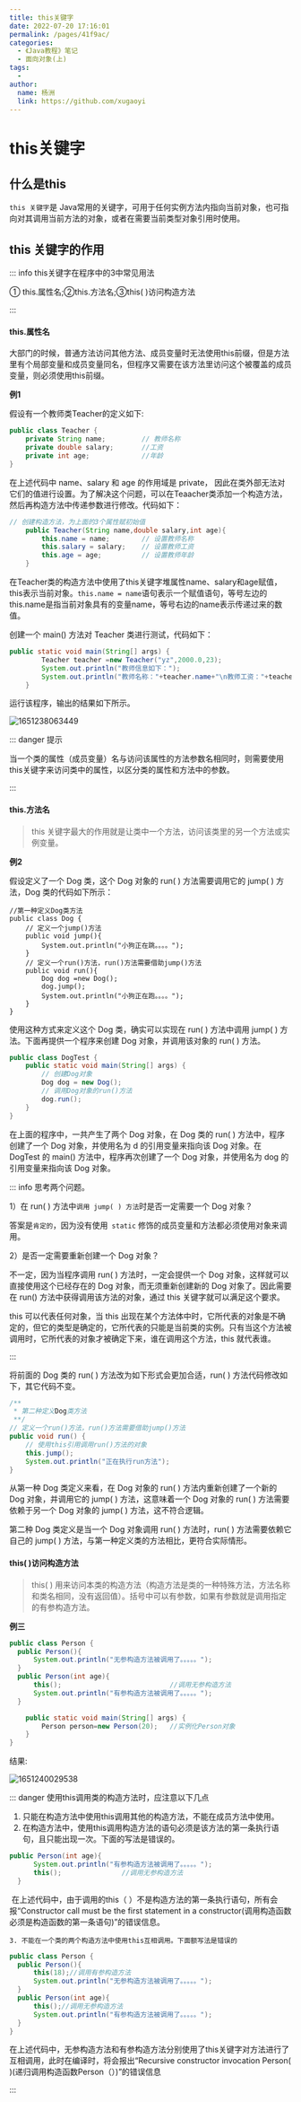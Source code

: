```yaml
---
title: this关键字
date: 2022-07-20 17:16:01
permalink: /pages/41f9ac/
categories:
  - 《Java教程》笔记
  - 面向对象(上)
tags:
  - 
author: 
  name: 杨洲
  link: https://github.com/xugaoyi
---
```


# this关键字

## 什么是this

`this 关键字`是 Java常用的关键字，可用于任何实例方法内指向当前对象，也可指向对其调用当前方法的对象，或者在需要当前类型对象引用时使用。

##   this 关键字的作用

:::  info this关键字在程序中的3中常见用法

① this.属性名;②this.方法名;③this( )访问构造方法

:::

####  this.属性名

大部门的时候，普通方法访问其他方法、成员变量时无法使用this前缀，但是方法里有个局部变量和成员变量同名，但程序又需要在该方法里访问这个被覆盖的成员变量，则必须使用this前缀。

**例1**

假设有一个教师类Teacher的定义如下:

```java
public class Teacher {
    private String name;         // 教师名称
    private double salary;       //工资
    private int age;             //年龄
}
```

在上述代码中  name、salary 和 age 的作用域是 private， 因此在类外部无法对它们的值进行设置。为了解决这个问题，可以在Teaacher类添加一个构造方法，然后再构造方法中传递参数进行修改。代码如下：

```java
// 创建构造方法，为上面的3个属性赋初始值
    public Teacher(String name,double salary,int age){
        this.name = name;        // 设置教师名称
        this.salary = salary;    // 设置教师工资
        this.age = age;          // 设置教师年龄
    }
```

在Teacher类的构造方法中使用了this关键字堆属性name、salary和age赋值，this表示当前对象。`this.name = name`语句表示一个赋值语句，等号左边的this.name是指当前对象具有的变量name，等号右边的name表示传递过来的数值。

创建一个 main() 方法对 Teacher 类进行测试，代码如下：

```java
public static void main(String[] args) {
        Teacher teacher =new Teacher("yz",2000.0,23);
        System.out.println("教师信息如下：");
        System.out.println("教师名称："+teacher.name+"\n教师工资："+teacher.salary+"\n教师年龄："+teacher.age);
    }
```

运行该程序，输出的结果如下所示。

![1651238063449](\images\Java\Java-55.png)

::: danger 提示

当一个类的属性（成员变量）名与访问该属性的方法参数名相同时，则需要使用this关键字来访问类中的属性，以区分类的属性和方法中的参数。

:::

#### this.方法名

>  this 关键字最大的作用就是让类中一个方法，访问该类里的另一个方法或实例变量。

**例2**

假设定义了一个 Dog 类，这个 Dog 对象的 run( ) 方法需要调用它的 jump( ) 方法，Dog 类的代码如下所示：

```
//第一种定义Dog类方法
public class Dog {
    // 定义一个jump()方法
    public void jump(){
        System.out.println("小狗正在跳。。。。");
    }
    // 定义一个run()方法，run()方法需要借助jump()方法
    public void run(){
        Dog dog =new Dog();
        dog.jump();
        System.out.println("小狗正在跑。。。。");
    }
}    
```

使用这种方式来定义这个 Dog 类，确实可以实现在 run( ) 方法中调用 jump( ) 方法。下面再提供一个程序来创建 Dog 对象，并调用该对象的 run( ) 方法。

```java
public class DogTest {
    public static void main(String[] args) {
        // 创建Dog对象
        Dog dog = new Dog();
        // 调用Dog对象的run()方法
        dog.run();
    }
}
```

在上面的程序中，一共产生了两个 Dog 对象，在 Dog 类的 run( ) 方法中，程序创建了一个 Dog 对象，并使用名为 d 的引用变量来指向该 Dog 对象。在 DogTest 的 main() 方法中，程序再次创建了一个 Dog 对象，并使用名为 dog 的引用变量来指向该 Dog 对象。

::: info 思考两个问题。

1）在 run( ) 方法中`调用 jump( ) 方法`时是否一定需要一个 Dog 对象？

答案是`肯定的`，因为没有使用` static` 修饰的成员变量和方法都必须使用对象来调用。

2）是否一定需要重新创建一个 Dog 对象？

不一定，因为当程序调用 run( ) 方法时，一定会提供一个 Dog 对象，这样就可以直接使用这个已经存在的 Dog 对象，而无须重新创建新的 Dog 对象了。因此需要在 run() 方法中获得调用该方法的对象，通过 this 关键字就可以满足这个要求。

this 可以代表任何对象，当 this 出现在某个方法体中时，它所代表的对象是不确定的，但它的类型是确定的，它所代表的只能是当前类的实例。只有当这个方法被调用时，它所代表的对象才被确定下来，谁在调用这个方法，this 就代表谁。

:::

将前面的 Dog 类的 run( ) 方法改为如下形式会更加合适，run( ) 方法代码修改如下，其它代码不变。

```java
/**
 * 第二种定义Dog类方法
 **/
// 定义一个run()方法，run()方法需要借助jump()方法
public void run() {
    // 使用this引用调用run()方法的对象
    this.jump();
    System.out.println("正在执行run方法");
}
```

从第一种 Dog 类定义来看，在 Dog 对象的 run( ) 方法内重新创建了一个新的 Dog 对象，并调用它的 jump( ) 方法，这意味着一个 Dog 对象的 run( ) 方法需要依赖于另一个 Dog 对象的 jump( ) 方法，这不符合逻辑。

第二种 Dog 类定义是当一个 Dog 对象调用 run( ) 方法时，run( ) 方法需要依赖它自己的 jump( ) 方法，与第一种定义类的方法相比，更符合实际情形。

#### this( )访问构造方法

>  this( ) 用来访问本类的构造方法（构造方法是类的一种特殊方法，方法名称和类名相同，没有返回值）。括号中可以有参数，如果有参数就是调用指定的有参构造方法。

**例三**

```java
public class Person {
  public Person(){
      System.out.println("无参构造方法被调用了。。。。。");
  }
  public Person(int age){
      this();							//调用无参构造方法
      System.out.println("有参构造方法被调用了。。。。。");
  }

    public static void main(String[] args) {
        Person person=new Person(20);	//实例化Person对象
    }
}
```

结果:

![1651240029538](\images\Java\Java-56.png)

::: danger  使用this调用类的构造方法时，应注意以下几点

1. 只能在构造方法中使用this调用其他的构造方法，不能在成员方法中使用。
2. 在构造方法中，使用this调用构造方法的语句必须是该方法的第一条执行语句，且只能出现一次。下面的写法是错误的。

```java
public Person(int age){
      System.out.println("有参构造方法被调用了。。。。。");
      this();				//调用无参构造方法
  }
```

​		在上述代码中，由于调用的this（ ）不是构造方法的第一条执行语句，所有会报“Constructor call must be the first statement in a constructor(调用构造函数必须是构造函数的第一条语句)”的错误信息。

	3. 不能在一个类的两个构造方法中使用this互相调用。下面额写法是错误的

```java
public class Person {
  public Person(){
      this(18);//调用有参构造方法
      System.out.println("无参构造方法被调用了。。。。。");
  }
  public Person(int age){
      this();//调用无参构造方法
      System.out.println("有参构造方法被调用了。。。。。");
  }
}  
```

在上述代码中，无参构造方法和有参构造方法分别使用了this关键字对方法进行了互相调用，此时在编译时，将会报出“Recursive constructor invocation Person( )(递归调用构造函数Person（）)”的错误信息

:::
